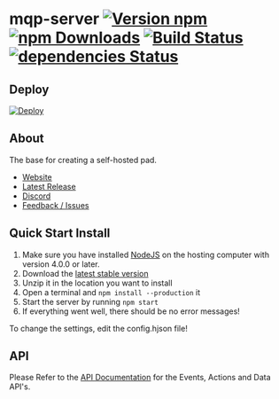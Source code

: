 # mqp-server [![Version npm](https://img.shields.io/npm/v/mqp-server.svg?style=flat-square)](https://www.npmjs.com/package/mqp-server) [![npm Downloads](https://img.shields.io/npm/dm/mqp-server.svg?style=flat-square)](https://www.npmjs.com/package/mqp-server) [![Build Status](https://img.shields.io/travis/musiqpad/mqp-server/master.svg?style=flat-square)](https://travis-ci.org/musiqpad/mqp-server) [![dependencies Status](https://david-dm.org/musiqpad/mqp-server/master/status.svg?style=flat-square)](https://david-dm.org/musiqpad/mqp-server/master)

## Deploy
[![Deploy](https://www.herokucdn.com/deploy/button.svg)](https://heroku.com/deploy?template=https://github.com/musiqpadmqp/mqp-server)

## About

The base for creating a self-hosted pad.

- [Website](https://musiqpadmqp.github.io)
- [Latest Release](https://github.com/musiqpadmqp/mqp-server/releases/latest)
- [Discord](https://musiqpadmqp.github.io/discord)
- [Feedback / Issues](https://musiqpadmqp.github.io/feedback)

## Quick Start Install

1. Make sure you have installed [NodeJS](https://nodejs.org/en/download/) on the hosting computer with version 4.0.0 or later.
2. Download the [latest stable version](https://github.com/musiqpadmqp/mqp-server/releases/latest)
3. Unzip it in the location you want to install
4. Open a terminal and `npm install --production` it
5. Start the server by running `npm start`
6. If everything went well, there should be no error messages!

To change the settings, edit the config.hjson file!

## API

Please Refer to the [API Documentation](https://musiqpadmqp.github.io/api/) for the Events, Actions and Data API's.
